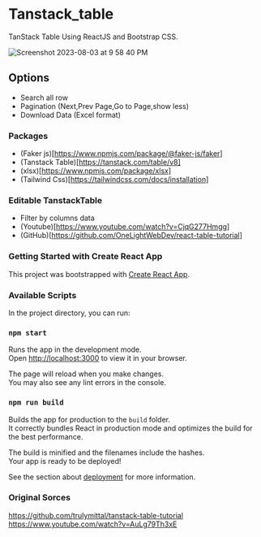 # Tanstack_table

TanStack Table Using ReactJS and Bootstrap CSS.

![Screenshot 2023-08-03 at 9 58 40 PM](https://github.com/Sridhar-C-25/Tanstack_table/assets/75136330/dc5ab74e-c487-43ed-a685-9723933b2f8f)

## Options

-   Search all row
-   Pagination (Next,Prev Page,Go to Page,show less)
-   Download Data (Excel format)

### Packages

-   (Faker js)[https://www.npmjs.com/package/@faker-js/faker]
-   (Tanstack Table)[https://tanstack.com/table/v8]
-   (xlsx)[https://www.npmjs.com/package/xlsx]
-   (Tailwind Css)[https://tailwindcss.com/docs/installation]

### Editable TanstackTable

-   Filter by columns data
-   (Youtube)[https://www.youtube.com/watch?v=CjqG277Hmgg]
-   (GitHub)[https://github.com/OneLightWebDev/react-table-tutorial]

### Getting Started with Create React App

This project was bootstrapped with [Create React App](https://github.com/facebook/create-react-app).

### Available Scripts

In the project directory, you can run:

### `npm start`

Runs the app in the development mode.\
Open [http://localhost:3000](http://localhost:3000) to view it in your browser.

The page will reload when you make changes.\
You may also see any lint errors in the console.

### `npm run build`

Builds the app for production to the `build` folder.\
It correctly bundles React in production mode and optimizes the build for the best performance.

The build is minified and the filenames include the hashes.\
Your app is ready to be deployed!

See the section about [deployment](https://facebook.github.io/create-react-app/docs/deployment) for more information.

### Original Sorces

https://github.com/trulymittal/tanstack-table-tutorial
https://www.youtube.com/watch?v=AuLg79Th3xE
